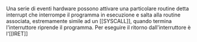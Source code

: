 Una serie di eventi hardware possono attivare una particolare routine detta interrupt che interrompe il programma in esecuzione e salta alla routine associata, estremamente simile ad un [[SYSCALL]], quando termina l'interruttore riprende il programma. 
Per eseguire il ritorno dall'interruttore è l'[[IRET]]
